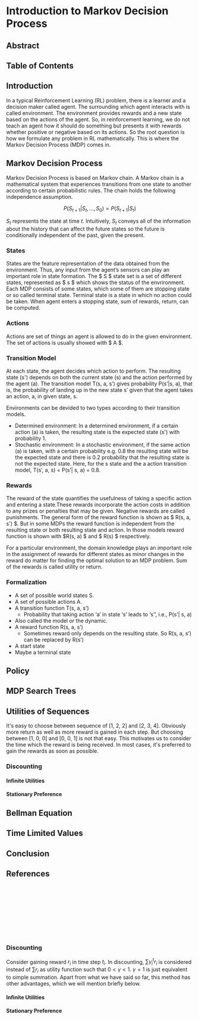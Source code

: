 # Introduction to Markov Decision Process

## Abstract

## Table of Contents

## Introduction

In a typical Reinforcement Learning (RL) problem, there is a learner and a decision maker called agent. The surrounding which agent interacts with is called environment. The environment provides rewards and a new state based on the actions of the agent. So, in reinforcement learning, we do not teach an agent how it should do something but presents it with rewards whether positive or negative based on its actions. So the root question is how we formulate any problem in RL mathematically. This is where the Markov Decision Process (MDP) comes in.

## Markov Decision Process

Markov Decision Process is based on Markov chain. A Markov chain is a mathematical system that experiences transitions from one state to another according to certain probabilistic rules. The chain holds the following independence assumption.

$$ P(S_{t+1}|S_t, ..., S_0)=P(S_{t+1}|S_t) $$

$S_t$ represents the state at time $t$. Intuitively, $S_t$ conveys all of the information about the history that can affect the future states so the future is conditionally independent of the past, given the present.

### States

States are the feature representation of the data obtained from the environment. Thus, any input from the agent’s sensors can play an important role in state formation. The $ S $ state set is a set of different states, represented as $ s $ which shows the status of the envrironment.   Each MDP consists of some states, which some of them are stopping state or so called terminal state. Terminal state is a state in which no action could be taken. When agent enters a stopping state, sum of rewards, return, can be computed.

### Actions

Actions are set of things an agent is allowed to do in the given environment. The set of actions is usually showed with $ A $.

### Transition Model

At each state, the agent decides which action to perform. The resulting state (s') depends on both the current state (s) and the action performed by the agent (a). The transition model T(s, a, s’) gives probability P(s’|s, a), that is, the probability of landing up in the new  state s’ given that the agent takes an action, a, in given state, s.

Environments can be devided to two types according to their transition models.
- Determined environment: In a determined environment, if a certain action (a) is taken, the resulting state is the expected state (s') with probability 1.
- Stochastic environment: In a stochastic environment, if the same action (a) is taken, with a certain probability e.g. 0.8 the resulting state  will be the expected state and there is 0.2 probability that the resulting state is not the expected state. Here, for the s state and the a action transition model, T(s’, a, s) = P(s’| s, a) = 0.8.

### Rewards

The reward of the state quantifies the usefulness of taking a specific action and entering a state.These rewards incorporate the action costs in addition to any prizes or penalties that may be given. Negative rewards are called punishments. The general form of the reward function is shown as $ R(s, a, s') $. But in some MDPs the reward function is independent from the resulting state or both resulting state and action. In those models reward function is shown with $R(s, a) $ and $ R(s) $ respectively. 

For a particular environment, the domain knowledge plays an important role in the assignment of rewards for different states as minor changes in the reward do matter for finding the optimal solution to an MDP problem.
Sum of the rewards is called utility or return. 

### Formalization


- A set of possible world states S.
-	A set of possible actions A.
-	A transition function T(s, a, s’) 
    -  Probability that taking action ‘a’ in state ‘s’ leads to ‘s’’, i.e., P(s’| s, a) 
- Also called the model or the dynamic.
- A reward function R(s, a, s’) 
    - Sometimes reward only depends on the resulting state. So R(s, a, s’) can be replaced by R(s’)
- A start state 
- Maybe a terminal state


## Policy

## MDP Search Trees

## Utilities of Sequences

It's easy to choose between sequence of [1, 2, 2] and [2, 3, 4]. Obviously more return as well as more reward is gained in each step. But choosing between [1, 0, 0] and [0, 0, 1] is not that easy. This motivates us to consider the time which the reward is being received. In most cases, it's preferred to gain the rewards as soon as possible.

### Discounting

#### Infinite Utilities

#### Stationary Preference

## Bellman Equation

## Time Limited Values

## Conclusion

## References







<br><br><br><br><br><br><br><br>






### Discounting
Consider gaining reward $r_i$ in time step $t_i$. In discounting, $\sum \gamma^t_i r_i$ is considered instead of $\sum r_i$ as utility function such that $0\lt \gamma \lt 1$. $\gamma=1$ is just equivalent to simple summation. Apart from what we have said so far, this method has other advantages, which we will mention briefly below.

#### Infinite Utilities

#### Stationary Preference


